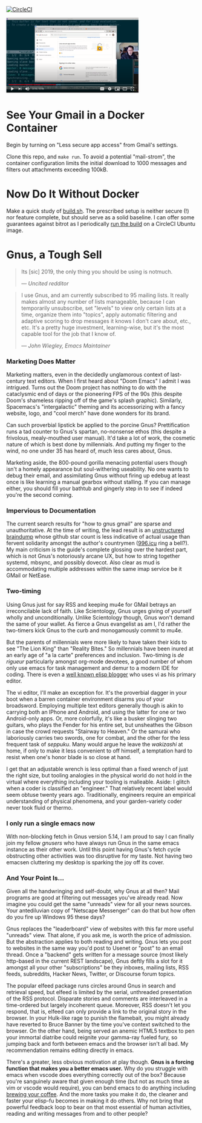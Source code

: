 [![CircleCI](https://circleci.com/gh/dickmao/gnus-imap-walkthrough/tree/master.svg?style=svg)](https://circleci.com/gh/dickmao/gnus-imap-walkthrough/tree/master)

<a href="https://youtu.be/DMpZtC98F_M"><img src=thumbnail.png width="350" height="197" alt="Replacing Thunderbird With Gnus"/></a>

# See Your Gmail in a Docker Container
Begin by turning on "Less secure app access" from Gmail's settings.

Clone this repo, and `make run`.  To avoid a potential "mail-strom", the container configuration limits the initial download to 1000 messages and filters out attachments exceeding 100kB.

# Now Do It Without Docker
Make a quick study of [build.sh](https://github.com/dickmao/gnus-imap-walkthrough/blob/master/build.sh).  The prescribed setup is neither secure (!) nor feature complete, but should serve as a solid baseline.  I can offer some guarantees against bitrot as I periodically [run the build](https://circleci.com/gh/dickmao/gnus-imap-walkthrough) on a CircleCI Ubuntu image.

# Gnus, a Tough Sell
> Its [sic] 2019, the only thing you should be using is notmuch.
>
> &mdash; <cite>Uncited redditor</cite>

> I use Gnus, and am currently subscribed to 95 mailing lists. It really makes almost any number of lists manageable, because I can temporarily unsubscribe, set "levels" to view only certain lists at a time, organize them into "topics", apply automatic filtering and adaptive scoring to drop messages it knows I don't care about, etc., etc. It's a pretty huge investment, learning-wise, but it's the most capable tool for the job that I know of.
>
> &mdash; <cite>John Wiegley, Emacs Maintainer</cite>

### Marketing Does Matter
Marketing matters, even in the decidedly unglamorous context of
last-century text editors.  When I first heard about "Doom Emacs" I admit I was intrigued.  Turns out the Doom project has nothing to do with the cataclysmic end of days or the pioneering FPS of the 90s (this despite Doom's shameless ripping off of the game's splash graphic).  Similarly, Spacemacs's "intergalactic" theming and its accessorizing with a fancy website, logo, and "cool merch" have done wonders for its brand.

Can such proverbial lipstick be applied to the porcine Gnus?  Prettification runs a tad counter to Gnus's spartan, no-nonsense ethos (this despite a frivolous, mealy-mouthed user manual).  It'd take a lot of work, the cosmetic nature of which is best done by millennials.  And putting my finger to the wind, no one under 35 has heard of, much less cares about, Gnus.

Marketing aside, the 800-pound gorilla menacing potential users though isn't a homely appearance but soul-withering useability.  No one wants to debug their email, and assimilating Gnus without firing up edebug at least once is like learning a manual gearbox without stalling.  If you can manage either, you should fill your bathtub and gingerly step in to see if indeed you're the second coming.

### Impervious to Documentation
The current search results for "how to gnus gmail" are sparse and unauthoritative.  At the time of writing, the lead result is an [unstructured braindump](https://github.com/redguardtoo/mastering-emacs-in-one-year-guide/blob/master/gnus-guide-en.org) whose github star count is less indicative of actual usage than fervent solidarity amongst the author's countrymen ([996.icu](https://github.com/996icu/996.ICU) ring a bell?).  My main criticism is the guide's complete glossing over the hardest part, which is not Gnus's notoriously arcane UX, but how to string together systemd, mbsync, and possibly dovecot.  Also clear as mud is accommodating multiple addresses within the same imap service be it GMail or NetEase.

### Two-timing
Using Gnus just for say RSS and keeping mu4e for GMail betrays an irreconcilable lack of faith.  Like Scientology, Gnus urges giving of yourself wholly and unconditionally.  Unlike Scientology though, Gnus won't demand the same of your wallet.  As fierce a Gnus evangelist as am I, I'd rather the two-timers kick Gnus to the curb and monogamously commit to mu4e.

But the parents of millennials were more likely to have taken their kids to see "The Lion King" than "Reality Bites."  So millennials have been inured at an early age of "a la carte" preferences and inclusion.  Two-timing is *de rigueur* particularly amongst org-mode devotees, a good number of whom only use emacs for task management and demur to a modern IDE for coding.  There is even a [well known elisp blogger](https://nullprogram.com) who uses vi as his primary editor.

The vi editor, I'll make an exception for.  It's the proverbial dagger in your boot when a barren container environment disarms you of your broadsword.  Employing multiple text editors generally though is akin to carrying both an IPhone and Android, and using the latter for one or two Android-only apps.  Or, more colorfully, it's like a busker slinging two guitars, who plays the Fender for his entire set, but unsheathes the Gibson in case the crowd requests "Stairway to Heaven."  Or the samurai who laboriously carries two swords, one for combat, and the other for the less frequent task of *seppuku*.  Many would argue he leave the *wakizashi* at home, if only to make it less convenient to off himself, a temptation hard to resist when one's honor blade is so close at hand.

I get that an adjustable wrench is less optimal than a fixed wrench of just the right size, but tooling analogies in the physical world do not hold in the virtual where everything including your tooling is malleable.  Aside: I glitch when a coder is classified an "engineer."  That relatively recent label would seem obtuse twenty years ago.  Traditionally, engineers require an empirical understanding of physical phenomena, and your garden-variety coder never took fluid or thermo.

### I only run a single emacs now
With non-blocking fetch in Gnus version 5.14, I am proud to say I can finally join my fellow *gnusers* who have always run Gnus in the same emacs instance as their other work.  Until this point having Gnus's fetch cycle obstructing other activities was too disruptive for my taste.  Not having two emacsen cluttering my desktop is sparking the joy off its cover.

### And Your Point Is...
Given all the handwringing and self-doubt, why Gnus at all then?  Mail programs are good at filtering out messages you've already read.  Now imagine you could get the same "unreads" view for all your news sources.  Your antediluvian copy of "Netscape Messenger" can do that but how often do you fire up Windows 95 these days?

Gnus replaces the "leaderboard" view of websites with this far more useful "unreads" view.  That alone, if you ask me, is worth the price of admission.  But the abstraction applies to both reading and writing.  Gnus lets you post to websites in the same way you'd post to Usenet or "post" to an email thread.  Once a "backend" gets written for a message source (most likely http-based in the current REST landscape), Gnus deftly fills a slot for it amongst all your other "subscriptions" be they inboxes, mailing lists, RSS feeds, subreddits, Hacker News, Twitter, or Discourse forum topics.

The popular elfeed package runs circles around Gnus in search and retrieval speed, but elfeed is limited by the serial, unthreaded presentation of the RSS protocol.  Disparate stories and comments are interleaved in a time-ordered but largely incoherent queue.  Moreover, RSS doesn't let you respond, that is, elfeed can only provide a link to the original story in the browser.  In your Hulk-like rage to punish the flamebait, you might already have reverted to Bruce Banner by the time you've context switched to the browser.  On the other hand, being served an anemic HTML5 textbox to pen your immortal diatribe could reignite your gamma-ray fueled fury, so jumping back and forth between emacs and the browser isn't all bad.  My recommendation remains editing directly in emacs.

There's a greater, less obvious motivation at play though. **Gnus is a forcing function that makes you a better emacs user.**  Why do you struggle with emacs when vscode does everything correctly out of the box?  Because you're sanguinely aware that given enough time (but not as much time as vim or vscode would require), you can bend emacs to do anything including [brewing your coffee](https://youtu.be/y0LEW7a0LoQ).  And the more tasks you make it do, the cleaner and faster your elisp-fu becomes in making it do others.  Why not bring that powerful feedback loop to bear on that most essential of human activities, reading and writing messages from and to other people?

